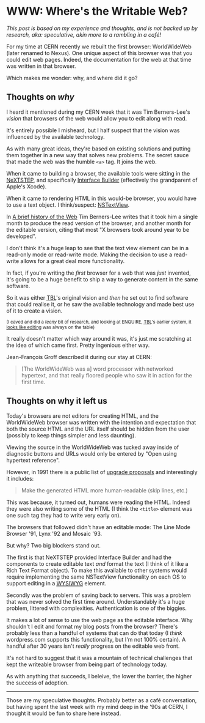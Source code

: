 # WWW: Where's the Writable Web?

_This post is based on my experience and thoughts, and is not backed up by research, aka: speculative, akin more to a rambling in a café!_

For my time at CERN recently we rebuilt the first browser: WorldWideWeb (later renamed to Nexus). One unique aspect of this  browser was that you could edit web pages. Indeed, the documentation for the web at that time was written in that browser.

Which makes me wonder: why, and where did it go?

<!--more-->

## Thoughts on _why_

I heard it mentioned during my CERN week that it was Tim Berners-Lee's _vision_ that browsers of the web would allow you to edit along with read.

It's entirely possible I misheard, but I half suspect that the vision was influenced by the available technology.

As with many great ideas, they're based on existing solutions and putting them together in a new way that solves new problems. The secret sauce that made the web was the humble `<a>` tag. It joins the web.

When it came to building a browser, the available tools were sitting in the [NeXTSTEP](https://en.m.wikipedia.org/wiki/NeXTSTEP), and specifically [Interface Builder](https://en.m.wikipedia.org/wiki/Interface_Builder) (effectively the grandparent of Apple's Xcode).

When it came to rendering HTML in this would-be browser, you would have to use a text object. I think/suspect: [NSTextView](https://developer.apple.com/documentation/appkit/nstextview).

In [A brief history of the Web](https://www.w3.org/DesignIssues/TimBook-old/History.html) Tim Berners-Lee writes that it took him a single month to produce the read version of the browser, and another month for the editable version, citing that most "X browsers took around year to be developed".

I don't think it's a huge leap to see that the text view element can be in a read-only mode or read-write mode. Making the decision to use a read-write allows for a great deal more functionality.

In fact, if you're writing the _first_ browser for a web that was _just_ invented, it's going to be a huge benefit to ship a way to generate content in the same software.

So it was either <abbr title="Tim Berners-Lee">TBL</abbr>'s original vision and _then_ he set out to find software that could realise it, or he saw the available technology and made best use of it to create a vision.

<small>(I caved and did a _teeny_ bit of research, and looking at ENQUIRE, <abbr title="Tim Berners-Lee">TBL</abbr>'s earlier system, it [looks like editing](https://en.m.wikipedia.org/wiki/ENQUIRE#Differences_to_the_World_Wide_Web) was always on the table)</small>

It really doesn't matter which way around it was, it's just me scratching at the idea of which came first. Pretty ingenious either way.

Jean-François Groff described it during our stay at CERN:
 
> [The WorldWideWeb was a] word processor with networked hypertext, and that really floored people who saw it in action for the first time.

## Thoughts on why it left us

Today's browsers are not editors for creating HTML, and the WorldWideWeb browser was written with the intention and expectation that both the source HTML and the URL itself should be hidden from the user (possibly to keep things simpler and less daunting).

Viewing the source in the WorldWideWeb was tucked away inside of diagnostic buttons and URLs would only be entered by "Open using hypertext reference".

However, in 1991 there is a public list of [upgrade proposals](https://www.w3.org/History/1991-WWW-NeXT/Implementation/Upgrade.html) and interestingly it includes:

> Make the generated HTML more human-readable (skip lines, etc.)

This was because, it turned out, humans were reading the HTML. Indeed they were also writing some of the HTML (I think the `<title>` element was one such tag they had to write very early on).

The browsers that followed didn't have an editable mode: The Line Mode Browser '91, Lynx '92 and Mosaic '93.

But why? Two big blockers stand out.

The first is that NeXTSTEP provided Interface Builder and had the components to create editable text _and_ format the text (I think of it like a Rich Text Format object). To make this available to other systems would require implementing the same NSTextView functionality on each OS to support editing in a [<abbr title="wizi wig">WYSIWYG<abbr>](https://en.m.wikipedia.org/wiki/WYSIWYG) element.

Secondly was the problem of saving back to servers. This was a problem that was never solved the first time around. Understandably it's a huge problem, littered with complexities. Authentication is one of the biggies.

It makes a lot of sense to use the web page as the editable interface. Why shouldn't I edit and format my blog posts from the browser? There's probably less than a handful of systems that can do that today (I _think_ wordpress.com supports this functionality, but I'm not 100% certain). A handful after 30 years isn't _really_ progress on the editable web front.

It's not hard to suggest that it was a mountain of technical challenges that kept the writeable browser from being part of technology today.

As with anything that succeeds, I beleive, the lower the barrier, the higher the success of adoption.

---

Those are my speculative thoughts. Probably better as a café conversation, but having spent the last week with my mind deep in the '90s at CERN, I thought it would be fun to share here instead.